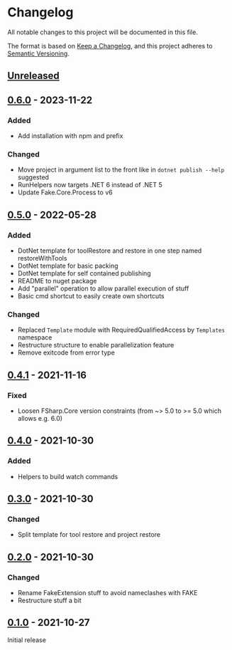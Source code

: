 # Changelog
All notable changes to this project will be documented in this file.

The format is based on [Keep a Changelog](https://keepachangelog.com/en/1.0.0/),
and this project adheres to [Semantic Versioning](https://semver.org/spec/v2.0.0.html).

## [Unreleased]


## [0.6.0] - 2023-11-22

### Added
- Add installation with npm and prefix

### Changed
- Move project in argument list to the front like in `dotnet publish --help` suggested
- RunHelpers now targets .NET 6 instead of .NET 5
- Update Fake.Core.Process to v6


## [0.5.0] - 2022-05-28

### Added
- DotNet template for toolRestore and restore in one step named restoreWithTools
- DotNet template for basic packing
- DotNet template for self contained publishing
- README to nuget package
- Add "parallel" operation to allow parallel execution of stuff
- Basic cmd shortcut to easily create own shortcuts

### Changed
- Replaced `Template` module with RequiredQualifiedAccess by `Templates` namespace
- Restructure structure to enable parallelization feature
- Remove exitcode from error type


## [0.4.1] - 2021-11-16

### Fixed
- Loosen FSharp.Core version constraints (from ~> 5.0 to >= 5.0 which allows e.g. 6.0)


## [0.4.0] - 2021-10-30

### Added
- Helpers to build watch commands


## [0.3.0] - 2021-10-30

### Changed
- Split template for tool restore and project restore


## [0.2.0] - 2021-10-30

### Changed
- Rename FakeExtension stuff to avoid nameclashes with FAKE
- Restructure stuff a bit


## [0.1.0] - 2021-10-27

Initial release

[Unreleased]: https://github.com/NicoVIII/RunHelpers/compare/v0.6.0...HEAD
[0.6.0]: https://github.com/NicoVIII/RunHelpers/compare/v0.5.0..v0.6.0
[0.5.0]: https://github.com/NicoVIII/RunHelpers/compare/v0.4.1..v0.5.0
[0.4.1]: https://github.com/NicoVIII/RunHelpers/compare/v0.4.0..v0.4.1
[0.4.0]: https://github.com/NicoVIII/RunHelpers/compare/v0.3.0..v0.4.0
[0.3.0]: https://github.com/NicoVIII/RunHelpers/compare/v0.2.0..v0.3.0
[0.2.0]: https://github.com/NicoVIII/RunHelpers/compare/v0.1.0..v0.2.0
[0.1.0]: https://github.com/NicoVIII/RunHelpers/releases/v0.1.0
